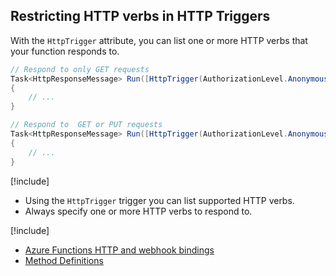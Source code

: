 ## Restricting HTTP verbs in HTTP Triggers

With the `HttpTrigger` attribute, you can list one or more HTTP verbs that your function responds to.


```csharp
// Respond to only GET requests
Task<HttpResponseMessage> Run([HttpTrigger(AuthorizationLevel.Anonymous, "GET")]HttpRequestMessage req, TraceWriter log)
{
    // ...
}

// Respond to  GET or PUT requests
Task<HttpResponseMessage> Run([HttpTrigger(AuthorizationLevel.Anonymous, "GET", "PUT")]HttpRequestMessage req, TraceWriter log)
{
    // ...
}
```

[!include[](../includes/takeaways-heading.md)]
* Using the `HttpTrigger` trigger you can list supported HTTP verbs.
* Always specify one or more HTTP verbs to respond to.

[!include[](../includes/read-more-heading.md)]
* [Azure Functions HTTP and webhook bindings](https://docs.microsoft.com/azure/azure-functions/functions-bindings-http-webhook)
* [Method Definitions](https://www.w3.org/Protocols/rfc2616/rfc2616-sec9.html)